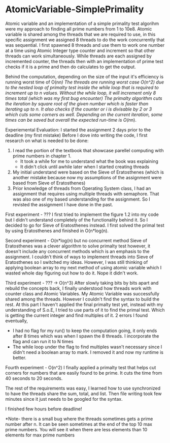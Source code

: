 # AtomicVariable-SimplePrimality
Atomic variable and an implementation of a simple primality test algorihm were my approach to finding all prime numbers from 1 to 10e8.
Atomic variable is shared among the threads that we are required to use, in this specific assignment we assigned 8 threads to do the work concurrently that was
sequential. I first spawned 8 threads and use them to work one number at a time using Atomic Integer type counter and increment so that other threads can work simultaneously. While threads are each assigned by incremented counter, the threads then with an implementation of prime test checks if it is a prime and then do calculates to get the output. 

Behind the computation, depending on the size of the input it's efficiency is running worst time of O(n*n)
The threads are running worst case O(n^2) due to the nested loop of primalty test inside the while loop that is required to increment up to n values. Without the while loop, it will increment only 8 times total (which was my first bug encounter)
The primalty algorithm cuts the iteration by square root of the given number which is faster than iterating up to n. 
It also checks if the counter or i is divisable by 2 or 3 which cuts some corners as well. 
Depending on the current iteration, some times can be saved but overall the expected run-time is O(n*n).

Experiemental Evaluation:
I started the assignment 2 days prior to the deadline (my first mistake)
Before I dove into writing the code, I first research on what is needed to be done:
1. I read the portion of the textbook that showcase parellel computing with prime numbers in chapter 1. 
   - It took a while for me to understand what the book was explaining
   - It didn't click until awhile later when I started creating threads
2. My initial understand were based on the Sieve of Eratosthenes (which is another mistake because now my assumptions of 
   the assignment were based from Sieve of Eratosthenes)
3. Prior knowledge of threads from Operating System class, I had an assignment that requires using multiple threads with semaphore. That was also one of my based 
   understanding for the assignment. So I revisted the assignment I have done in the past.

First experiment - ???
I first tried to implement the figure 1.2 into my code but I didn't understand completely of the functionality behind it. So I decided to go for Sieve of Eratosthenes instead. I first solved the primal test by using Eratosthenes and finished in O(n*log(n). 

Second experiment - O(n*log(n) but no concurrent method
Sieve of Eratosthenes was a clever algorithm to solve primalty test however, it doesn't include any concurrent methods which is an emphasis to the assignment. I couldn't think of ways to implement threads into Sieve of Eratosthenes so I switched my ideas. However, I was still thinking of applying boolean array to my next method of using atomic variable which I wasted whole day figuring out how to do it. Nope it didn't work. 

Third experiment - ??? -> O(n^3)
After slowly taking bits by bits apart and rebuild the concepts back, I finally understood how threads work with counter class and Atomic Variables. My Atomic Variable was successfully shared among the threads. However I couldn't find the syntax to build the rest. At this part I haven't applied the final primalty test yet, instead with my understanding of S.o.E, I tried to use parts of it to find the primal test. Which is getting the current integer and find multiples of it. 
2 errors I found eventually, 
- I had no flag for my run() to keep the computation going, it only ends after 8 times which was when I spawn the 8 threads. I incorporate the flag and can run it to N times
- The while loop under the flag to find multiples wasn't necessary since I didn't need a boolean array to mark. I removed it and now my runtime is better. 

Fourth experiment - O(n^2)
I finally applied a primalty test that helps cut corners for numbers that are easily found to be prime. It cuts the time from 40 seconds to 20 seconds.

The rest of the requirements was easy, I learned how to use synchronized to have the threads share the sum, total, and list. Then file writing took few minutes since it just needs to be googled for the syntax. 

I finished few hours before deadline! 

*Note- there is a small bug where the threads sometimes gets a prime number after n. It can be seen sometimes at the end of the top 10 max prime numbers. You will see it when there are less elements than 10 elements for max prime numbers
